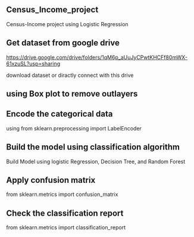 ## Census_Income_project
Census-Income project using Logistic Regression

## Get dataset from google drive ##
https://drive.google.com/drive/folders/1qM6p_aUuJyCPwtKHCFf80mWX-61xzuSL?usp=sharing

download dataset or diractly connect with this drive

## using Box plot to remove outlayers

## Encode the categorical data
using from sklearn.preprocessing import LabelEncoder

## Build the model using classification algorithm
Build Model using logistic Regression, Decision Tree, and Random Forest

## Apply confusion matrix
from sklearn.metrics import confusion_matrix

## Check the classification report
from sklearn.metrics import classification_report

